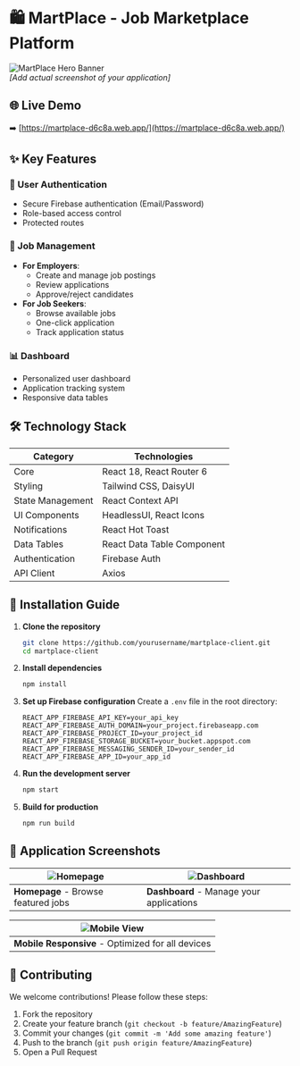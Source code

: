 
# 🛍️ MartPlace - Job Marketplace Platform

![MartPlace Hero Banner](https://i.ibb.co/.../martplace-hero.jpg)  
*[Add actual screenshot of your application]*

## 🌐 Live Demo
➡️ [https://martplace-d6c8a.web.app/](https://martplace-d6c8a.web.app/)

## ✨ Key Features
### 🔐 User Authentication
- Secure Firebase authentication (Email/Password)
- Role-based access control
- Protected routes

### 💼 Job Management
- **For Employers**:
  - Create and manage job postings
  - Review applications
  - Approve/reject candidates
- **For Job Seekers**:
  - Browse available jobs
  - One-click application
  - Track application status

### 📊 Dashboard
- Personalized user dashboard
- Application tracking system
- Responsive data tables

## 🛠️ Technology Stack
| Category | Technologies |
|----------|--------------|
| Core | React 18, React Router 6 |
| Styling | Tailwind CSS, DaisyUI |
| State Management | React Context API |
| UI Components | HeadlessUI, React Icons |
| Notifications | React Hot Toast |
| Data Tables | React Data Table Component |
| Authentication | Firebase Auth |
| API Client | Axios |

## 🚀 Installation Guide
1. **Clone the repository**
   ```bash
   git clone https://github.com/yourusername/martplace-client.git
   cd martplace-client
   ```

2. **Install dependencies**
   ```bash
   npm install
   ```

3. **Set up Firebase configuration**
   Create a `.env` file in the root directory:
   ```env
   REACT_APP_FIREBASE_API_KEY=your_api_key
   REACT_APP_FIREBASE_AUTH_DOMAIN=your_project.firebaseapp.com
   REACT_APP_FIREBASE_PROJECT_ID=your_project_id
   REACT_APP_FIREBASE_STORAGE_BUCKET=your_bucket.appspot.com
   REACT_APP_FIREBASE_MESSAGING_SENDER_ID=your_sender_id
   REACT_APP_FIREBASE_APP_ID=your_app_id
   ```

4. **Run the development server**
   ```bash
   npm start
   ```

5. **Build for production**
   ```bash
   npm run build
   ```

## 📸 Application Screenshots
| ![Homepage](https://i.ibb.co/.../home.jpg) | ![Dashboard](https://i.ibb.co/.../dashboard.jpg) |
|--------------------------------------------|-------------------------------------------------|
| **Homepage** - Browse featured jobs        | **Dashboard** - Manage your applications        |

| ![Mobile View](https://i.ibb.co/.../mobile.jpg) |
|-------------------------------------------------|
| **Mobile Responsive** - Optimized for all devices |

## 🤝 Contributing
We welcome contributions! Please follow these steps:
1. Fork the repository
2. Create your feature branch (`git checkout -b feature/AmazingFeature`)
3. Commit your changes (`git commit -m 'Add some amazing feature'`)
4. Push to the branch (`git push origin feature/AmazingFeature`)
5. Open a Pull Request

